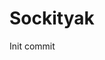 Sockityak
================================================================================

Init commit